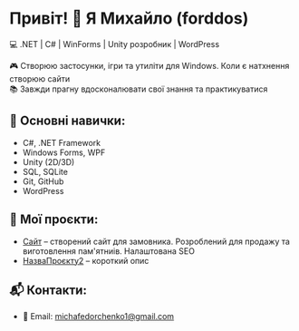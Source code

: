# Привіт! 👋 Я Михайло (forddos)

💻 .NET | C# | WinForms | Unity розробник | WordPress

🎮 Створюю застосунки, ігри та утиліти для Windows. Коли є натхнення створюю сайти  
📚 Завжди прагну вдосконалювати свої знання та практикуватися

## 🧠 Основні навички:
- C#, .NET Framework
- Windows Forms, WPF
- Unity (2D/3D)
- SQL, SQLite
- Git, GitHub
- WordPress

## 🚀 Мої проєкти:
- [Сайт](https://monuments-granite.com.ua/) – створений сайт для замовника. Розроблений для продажу та виготовлення пам'ятниів. Налаштована SEO
- [НазваПроєкту2](https://github.com/forddos-1/...) – короткий опис

## 📬 Контакти:
- 📧 Email: michafedorchenko1@gmail.com 
